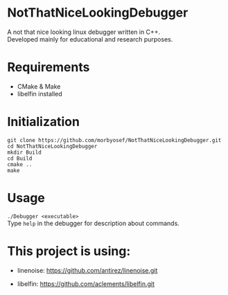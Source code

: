 # NotThatNiceLookingDebugger

A not that nice looking linux debugger written in C++. <br />
Developed mainly for educational and research purposes.

Requirements
============

* CMake & Make
* libelfin installed

Initialization
==============

```
git clone https://github.com/morbyosef/NotThatNiceLookingDebugger.git 
cd NotThatNiceLookingDebugger
mkdir Build
cd Build
cmake .. 
make  
```

Usage
=====

` ./Debugger <executable> ` <br />
Type `help` in the debugger for description about commands. <br />

This project is using:
======================
- linenoise: https://github.com/antirez/linenoise.git

- libelfin: https://github.com/aclements/libelfin.git



